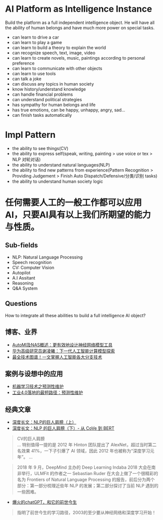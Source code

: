 # AI Platform as Intelligence Instance
Build the platform as a full independent intelligence object. He will have all the ability of human belongs and have much more power on special tasks.
- can learn to drive a car
- can learn to play a game
- can learn to build a theory to explain the world 
- can recognize speech, text, image, video
- can learn to create novels, music, paintings according to personal preference
- can learn to communicate with other objects
- can learn to use tools
- can talk a joke
- can discuss any topics in human society
- know history/understand knowledge
- can handle financial problems
- can understand political strategies
- has sympathy for human belongs and life
- has true emotions, can be happy, unhappy, angry, sad...
- can finish tasks automatically

# Impl Pattern
- the ability to see things(CV) 
- the ability to express self(speak, writing, painting > use voice or tex > NLP 对轮对话)
- the ability to understand natural languages(NLP)
- the ability to find new patterns from experience(Pattern Recognition > Providing Judgement > Finish Auto Dispatch/Defensive/分类/识别 tasks)
- the ability to understand human society logic

# 任何需要人工的一般工作都可以应用AI，只要AI具有以上我们所期望的能力与性质。

## Sub-fields
- NLP: Natural Language Processing
- Speech recognition
- CV: Computer Vision
- Autopilot
- A.I Assitant
- Reasoning
- Q&A System

## Questions
How to integrate all these abilities to build a full intelligence AI object?

## 博客、业界
- [AutoMl及NAS概述：更有效地设计神经网络模型工具](https://zhuanlan.zhihu.com/p/44552132)
- [华为高级研究员谢凌曦：下一代人工智能计算模型探索](https://www.infoq.cn/article/HvWDmBpD6qTyNY3JkYkk)
- [最全技术图谱！一文掌握人工智能各大分支技术](https://cloud.tencent.com/developer/article/1187904)

## 案例与设想中的应用
- [机器学习技术之预测性维护](infoq.cn/article/machine-learning-techniques-predictive-maintenance)
- [工业4.0落地的最短路径：预测性维护](https://zhuanlan.zhihu.com/p/131284183)

## 经典文章
- [深度长文：NLP的巨人肩膀（上）](https://www.jiqizhixin.com/articles/2018-12-10-17)
- [深度长文：NLP 的巨人肩膀（下）- 从 CoVe 到 BERT](https://www.jiqizhixin.com/articles/2018-12-17-17)
> CV的巨人肩膀  
...
特别值得一提的是 2012 年 Hinton 团队提出了 AlexNet，超过当时第二名效果 41%，一下子引爆了 AI 领域，因此 2012 年也被称为“深度学习元年”。
...

> 2018 年 9 月，DeepMind 主办的 Deep Learning Indaba 2018 大会在南非举行，ULMFit 的作者之一 Sebastian Ruder 在大会上做了一个很精彩的名为 Frontiers of Natural Language Processing 的报告，前后分为两个部分：第一部分梳理近些年 NLP 的发展；第二部分探讨了当前 NLP 遇到的一些困难。

- [爆火的chatGPT，和它的前世今生](https://www.huxiu.com/article/733716.html)
> 指明了前世今生的学习路径，2003的至少要从神经网络和深度学习开始！